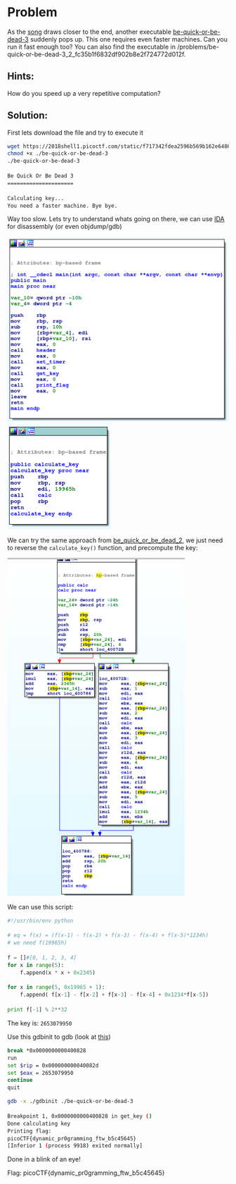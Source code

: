 # Problem
As the [song](https://www.youtube.com/watch?v=CTt1vk9nM9c) draws closer to the end, another executable [be-quick-or-be-dead-3](https://2018shell1.picoctf.com/static/f717342fdea2596b569b162e648679c4/be-quick-or-be-dead-3) suddenly pops up. This one requires even faster machines. Can you run it fast enough too? You can also find the executable in /problems/be-quick-or-be-dead-3_2_fc35b1f6832df902b8e2f724772d012f.

## Hints:
How do you speed up a very repetitive computation?

## Solution:

First lets download the file and try to execute it
```bash
wget https://2018shell1.picoctf.com/static/f717342fdea2596b569b162e648679c4/be-quick-or-be-dead-3
chmod +x ./be-quick-or-be-dead-3
./be-quick-or-be-dead-3

Be Quick Or Be Dead 3
=====================

Calculating key...
You need a faster machine. Bye bye.
```

Way too slow. Lets try to understand whats going on there, we can use [IDA](https://www.hex-rays.com/products/ida/) for disassembly (or even objdump/gdb)

![screenshot 1](./screenshot-1.png)
![screenshot 2](./screenshot-2.png)

We can try the same approach from [be_quick_or_be_dead_2](../be_quick_or_be_dead_2-275/solution.md), we just need to reverse the  ```calculate_key()``` function, and precompute the key:

![screenshot 3](./screenshot-3.png)

We can use this script:
```python
#!/usr/bin/env python

# eq = f(x) = (f(x-1) - f(x-2) + f(x-3) - f(x-4) + f(x-5)*1234h)
# we need f(19965h)

f = []#[0, 1, 2, 3, 4]
for x in range(5):
	f.append(x * x + 0x2345)

for x in range(5, 0x19965 + 1):
	f.append( f[x-1] - f[x-2] + f[x-3] - f[x-4] + 0x1234*f[x-5])

print f[-1] % 2**32
```

The key is: ```2653079950```

Use this gdbinit to gdb (look at [this](https://sourceware.org/gdb/onlinedocs/gdb/Init-File-in-the-Current-Directory.html))
```bash
break *0x0000000000400828
run
set $rip = 0x000000000040082d
set $eax = 2653079950
continue
quit
```

```bash
gdb -x ./gdbinit ./be-quick-or-be-dead-3

Breakpoint 1, 0x0000000000400828 in get_key ()
Done calculating key
Printing flag:
picoCTF{dynamic_pr0gramming_ftw_b5c45645}
[Inferior 1 (process 9918) exited normally]
```

Done in a blink of an eye!

Flag: picoCTF{dynamic_pr0gramming_ftw_b5c45645}
